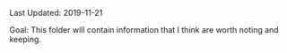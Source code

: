 Last Updated: 2019-11-21

Goal: This folder will contain information that I think are worth noting and keeping.